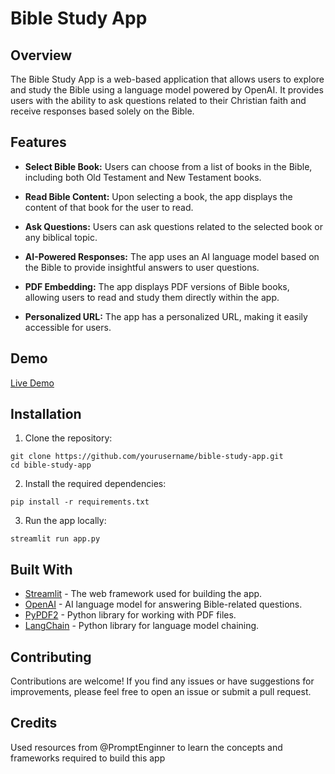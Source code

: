 
# Bible Study App

## Overview

The Bible Study App is a web-based application that allows users to explore and study the Bible using a language model powered by OpenAI. It provides users with the ability to ask questions related to their Christian faith and receive responses based solely on the Bible.

## Features

- **Select Bible Book:** Users can choose from a list of books in the Bible, including both Old Testament and New Testament books.

- **Read Bible Content:** Upon selecting a book, the app displays the content of that book for the user to read.

- **Ask Questions:** Users can ask questions related to the selected book or any biblical topic.

- **AI-Powered Responses:** The app uses an AI language model based on the Bible to provide insightful answers to user questions.

- **PDF Embedding:** The app displays PDF versions of Bible books, allowing users to read and study them directly within the app.

- **Personalized URL:** The app has a personalized URL, making it easily accessible for users.

## Demo

[Live Demo](https://bibleai.streamlit.app/)

## Installation

1. Clone the repository:

```
git clone https://github.com/yourusername/bible-study-app.git
cd bible-study-app
```

2. Install the required dependencies:

```
pip install -r requirements.txt
```

3. Run the app locally:

```
streamlit run app.py
```

## Built With

- [Streamlit](https://streamlit.io/) - The web framework used for building the app.
- [OpenAI](https://openai.com/) - AI language model for answering Bible-related questions.
- [PyPDF2](https://pythonhosted.org/PyPDF2/) - Python library for working with PDF files.
- [LangChain](https://python.langchain.com/) - Python library for language model chaining.

## Contributing

Contributions are welcome! If you find any issues or have suggestions for improvements, please feel free to open an issue or submit a pull request.

## Credits

Used resources from @PromptEnginner to learn the concepts and frameworks required to build this app
